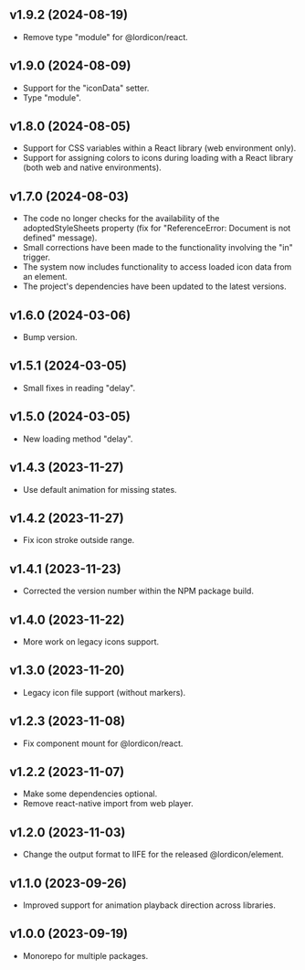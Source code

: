 ## v1.9.2 (2024-08-19)

-   Remove type "module" for @lordicon/react. 

## v1.9.0 (2024-08-09)

-   Support for the "iconData" setter.
-   Type "module". 

## v1.8.0 (2024-08-05)

-   Support for CSS variables within a React library (web environment only).
-   Support for assigning colors to icons during loading with a React library (both web and native environments).

## v1.7.0 (2024-08-03)

-   The code no longer checks for the availability of the adoptedStyleSheets property (fix for "ReferenceError: Document is not defined" message).
-   Small corrections have been made to the functionality involving the "in" trigger.
-   The system now includes functionality to access loaded icon data from an element.
-   The project's dependencies have been updated to the latest versions.

## v1.6.0 (2024-03-06)

-   Bump version.

## v1.5.1 (2024-03-05)

-   Small fixes in reading "delay".

## v1.5.0 (2024-03-05)

-   New loading method "delay".

## v1.4.3 (2023-11-27)

-   Use default animation for missing states.

## v1.4.2 (2023-11-27)

-   Fix icon stroke outside range.

## v1.4.1 (2023-11-23)

-   Corrected the version number within the NPM package build.

## v1.4.0 (2023-11-22)

-   More work on legacy icons support.

## v1.3.0 (2023-11-20)

-   Legacy icon file support (without markers).

## v1.2.3 (2023-11-08)

-   Fix component mount for @lordicon/react.

## v1.2.2 (2023-11-07)

-   Make some dependencies optional.
-   Remove react-native import from web player.

## v1.2.0 (2023-11-03)

-   Change the output format to IIFE for the released @lordicon/element.

## v1.1.0 (2023-09-26)

-   Improved support for animation playback direction across libraries.

## v1.0.0 (2023-09-19)

-   Monorepo for multiple packages.

